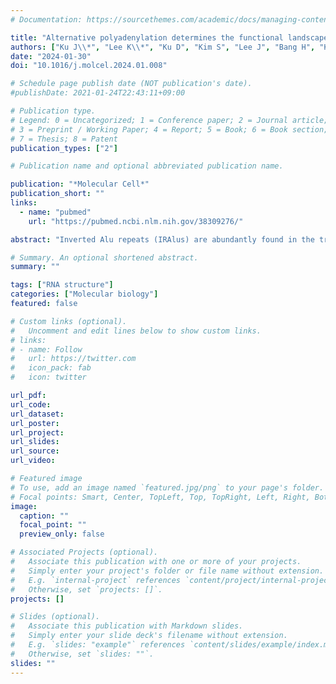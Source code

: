 ```yaml
---
# Documentation: https://sourcethemes.com/academic/docs/managing-content/

title: "Alternative polyadenylation determines the functional landscape of inverted Alu repeats"
authors: ["Ku J\\*", "Lee K\\*", "Ku D", "Kim S", "Lee J", "Bang H", "Kim N", "Do H", "**Lee H**", "Lim C", "Han J", "**Lee YS**\\#", "Kim Y\\#"]
date: "2024-01-30"
doi: "10.1016/j.molcel.2024.01.008"

# Schedule page publish date (NOT publication's date).
#publishDate: 2021-01-24T22:43:11+09:00

# Publication type.
# Legend: 0 = Uncategorized; 1 = Conference paper; 2 = Journal article;
# 3 = Preprint / Working Paper; 4 = Report; 5 = Book; 6 = Book section;
# 7 = Thesis; 8 = Patent
publication_types: ["2"]

# Publication name and optional abbreviated publication name.

publication: "*Molecular Cell*"
publication_short: ""
links:
  - name: "pubmed"
    url: "https://pubmed.ncbi.nlm.nih.gov/38309276/"

abstract: "Inverted Alu repeats (IRAlus) are abundantly found in the transcriptome, especially in introns and 3' untranslated regions (UTRs). Yet, the biological significance of IRAlus embedded in 3' UTRs remains largely unknown. Here, we find that 3' UTR IRAlus silences genes involved in essential signaling pathways. We utilize J2 antibody to directly capture and map the double-stranded RNA structure of 3' UTR IRAlus in the transcriptome. Bioinformatic analysis reveals alternative polyadenylation as a major axis of IRAlus-mediated gene regulation. Notably, the expression of mouse double minute 2 (MDM2), an inhibitor of p53, is upregulated by the exclusion of IRAlus during UTR shortening, which is exploited to silence p53 during tumorigenesis. Moreover, the transcriptome-wide UTR lengthening in neural progenitor cells results in the global downregulation of genes associated with neurodegenerative diseases, including amyotrophic lateral sclerosis, via IRAlus inclusion. Our study establishes the functional landscape of 3' UTR IRAlus and its role in human pathophysiology."

# Summary. An optional shortened abstract.
summary: ""

tags: ["RNA structure"]
categories: ["Molecular biology"]
featured: false

# Custom links (optional).
#   Uncomment and edit lines below to show custom links.
# links:
# - name: Follow
#   url: https://twitter.com
#   icon_pack: fab
#   icon: twitter

url_pdf:
url_code:
url_dataset:
url_poster:
url_project:
url_slides:
url_source:
url_video:

# Featured image
# To use, add an image named `featured.jpg/png` to your page's folder.
# Focal points: Smart, Center, TopLeft, Top, TopRight, Left, Right, BottomLeft, Bottom, BottomRight.
image:
  caption: ""
  focal_point: ""
  preview_only: false

# Associated Projects (optional).
#   Associate this publication with one or more of your projects.
#   Simply enter your project's folder or file name without extension.
#   E.g. `internal-project` references `content/project/internal-project/index.md`.
#   Otherwise, set `projects: []`.
projects: []

# Slides (optional).
#   Associate this publication with Markdown slides.
#   Simply enter your slide deck's filename without extension.
#   E.g. `slides: "example"` references `content/slides/example/index.md`.
#   Otherwise, set `slides: ""`.
slides: ""
---
```

